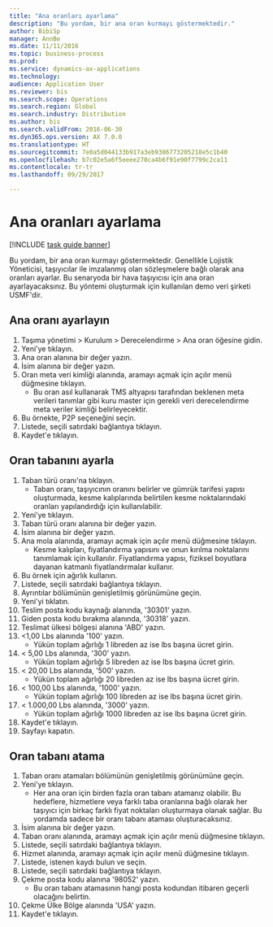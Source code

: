 ```yaml
--- 
title: "Ana oranları ayarlama"
description: "Bu yordam, bir ana oran kurmayı göstermektedir."
author: BibiSp
manager: AnnBe
ms.date: 11/11/2016
ms.topic: business-process
ms.prod: 
ms.service: dynamics-ax-applications
ms.technology: 
audience: Application User
ms.reviewer: bis
ms.search.scope: Operations
ms.search.region: Global
ms.search.industry: Distribution
ms.author: bis
ms.search.validFrom: 2016-06-30
ms.dyn365.ops.version: AX 7.0.0
ms.translationtype: HT
ms.sourcegitcommit: 7e0a5d044133b917a3eb9386773205218e5c1b40
ms.openlocfilehash: b7c02e5a6f5eeee270ca4b6f91e90f7799c2ca11
ms.contentlocale: tr-tr
ms.lasthandoff: 09/29/2017

---
```

# <a name="set-up-rate-masters"></a>Ana oranları ayarlama

[!INCLUDE [task guide banner](../../includes/task-guide-banner.md)]

Bu yordam, bir ana oran kurmayı göstermektedir. Genellikle Lojistik Yöneticisi, taşıyıcılar ile imzalanmış olan sözleşmelere bağlı olarak ana oranları ayarlar. Bu senaryoda bir hava taşıyıcısı için ana oran ayarlayacaksınız. Bu yöntemi oluşturmak için kullanılan demo veri şirketi USMF'dir.


## <a name="set-up-rate-master"></a>Ana oranı ayarlayın
1. Taşıma yönetimi > Kurulum > Derecelendirme > Ana oran öğesine gidin.
2. Yeni'ye tıklayın.
3. Ana oran alanına bir değer yazın.
4. İsim alanına bir değer yazın.
5. Oran meta veri kimliği alanında, aramayı açmak için açılır menü düğmesine tıklayın.
    * Bu oran asıl kullanarak TMS altyapısı tarafından beklenen meta verileri tanımlar gibi kuru master için gerekli veri derecelendirme meta veriler kimliği belirleyecektir.  
6. Bu örnekte, P2P seçeneğini seçin.
7. Listede, seçili satırdaki bağlantıya tıklayın.
8. Kaydet'e tıklayın.

## <a name="set-up-rate-base"></a>Oran tabanını ayarla
1. Taban türü oranı'na tıklayın.
    * Taban oranı, taşıyıcının oranını belirler ve gümrük tarifesi yapısı oluşturmada, kesme kalıplarında belirtilen kesme noktalarındaki oranları yapılandırdığı için kullanılabilir.  
2. Yeni'ye tıklayın.
3. Taban türü oranı alanına bir değer yazın.
4. İsim alanına bir değer yazın.
5. Ana mola alanında, aramayı açmak için açılır menü düğmesine tıklayın.
    * Kesme kalıpları, fiyatlandırma yapısını ve onun kırılma noktalarını tanımlamak için kullanılır. Fiyatlandırma yapısı, fiziksel boyutlara dayanan katmanlı fiyatlandırmalar kullanır.  
6. Bu örnek için ağırlık kullanın.
7. Listede, seçili satırdaki bağlantıya tıklayın.
8. Ayrıntılar bölümünün genişletilmiş görünümüne geçin.
9. Yeni'yi tıklatın.
10. Teslim posta kodu kaynağı alanında, '30301' yazın.
11. Giden posta kodu bırakma alanında, '30318' yazın.
12. Teslimat ülkesi bölgesi alanına 'ABD' yazın.
13. <1,00 Lbs alanında '100' yazın.
    * Yükün toplam ağırlığı 1 libreden az ise lbs başına ücret girin.  
14. < 5,00 Lbs alanında, '300' yazın.
    * Yükün toplam ağırlığı 5 libreden az ise lbs başına ücret girin.  
15. < 20,00 Lbs alanında, '500' yazın.
    * Yükün toplam ağırlığı 20 libreden az ise lbs başına ücret girin.  
16. < 100,00 Lbs alanında, '1000' yazın.
    * Yükün toplam ağırlığı 100 libreden az ise lbs başına ücret girin.  
17. < 1.000,00 Lbs alanında, '3000' yazın.
    * Yükün toplam ağırlığı 1000 libreden az ise lbs başına ücret girin.  
18. Kaydet'e tıklayın.
19. Sayfayı kapatın.

## <a name="assign-rate-base"></a>Oran tabanı atama
1. Taban oranı atamaları bölümünün genişletilmiş görünümüne geçin.
2. Yeni'ye tıklayın.
    * Her ana oran için birden fazla oran tabanı atamanız olabilir. Bu hedeflere, hizmetlere veya farklı taba oranlarına bağlı olarak her taşıyıcı için birkaç farklı fiyat noktaları oluşturmaya olanak sağlar. Bu yordamda sadece bir oranı tabanı ataması oluşturacaksınız.  
3. İsim alanına bir değer yazın.
4. Taban oranı alanında, aramayı açmak için açılır menü düğmesine tıklayın.
5. Listede, seçili satırdaki bağlantıya tıklayın.
6. Hizmet alanında, aramayı açmak için açılır menü düğmesine tıklayın.
7. Listede, istenen kaydı bulun ve seçin.
8. Listede, seçili satırdaki bağlantıya tıklayın.
9. Çekme posta kodu alanına '98052' yazın.
    * Bu oran tabanı atamasının hangi posta kodundan itibaren geçerli olacağını belirtin.    
10. Çekme Ülke Bölge alanında 'USA' yazın.
11. Kaydet'e tıklayın.


